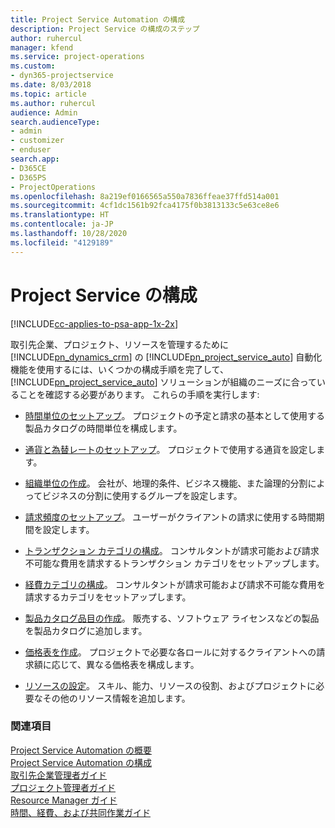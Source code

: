 ```yaml
---
title: Project Service Automation の構成
description: Project Service の構成のステップ
author: ruhercul
manager: kfend
ms.service: project-operations
ms.custom:
- dyn365-projectservice
ms.date: 8/03/2018
ms.topic: article
ms.author: ruhercul
audience: Admin
search.audienceType:
- admin
- customizer
- enduser
search.app:
- D365CE
- D365PS
- ProjectOperations
ms.openlocfilehash: 8a219ef0166565a550a7836ffeae37ffd514a001
ms.sourcegitcommit: 4cf1dc1561b92fca4175f0b3813133c5e63ce8e6
ms.translationtype: HT
ms.contentlocale: ja-JP
ms.lasthandoff: 10/28/2020
ms.locfileid: "4129189"
---
```

# <a name="configure-project-service"></a>Project Service の構成

[!INCLUDE[cc-applies-to-psa-app-1x-2x](../includes/cc-applies-to-psa-app-1x-2x.md)]

取引先企業、プロジェクト、リソースを管理するために [!INCLUDE[pn_dynamics_crm](../includes/pn-dynamics-crm.md)] の [!INCLUDE[pn_project_service_auto](../includes/pn-project-service-auto.md)] 自動化機能を使用するには、いくつかの構成手順を完了して、[!INCLUDE[pn_project_service_auto](../includes/pn-project-service-auto.md)] ソリューションが組織のニーズに合っていることを確認する必要があります。 これらの手順を実行します:  
  
-   [時間単位のセットアップ](../psa/set-up-time-units.md)。 プロジェクトの予定と請求の基本として使用する製品カタログの時間単位を構成します。  
  
-   [通貨と為替レートのセットアップ](../psa/set-up-currencies-exchange-rates.md)。 プロジェクトで使用する通貨を設定します。  
  
-   [組織単位の作成](../psa/create-organizational-units.md)。 会社が、地理的条件、ビジネス機能、また論理的分割によってビジネスの分割に使用するグループを設定します。  
  
-   [請求頻度のセットアップ](../psa/set-up-invoice-frequencies.md)。 ユーザーがクライアントの請求に使用する時間期間を設定します。  
  
-   [トランザクション カテゴリの構成](../psa/configure-transaction-categories.md)。 コンサルタントが請求可能および請求不可能な費用を請求するトランザクション カテゴリをセットアップします。  
  
-   [経費カテゴリの構成](../psa/configure-expense-categories.md)。 コンサルタントが請求可能および請求不可能な費用を請求するカテゴリをセットアップします。  
  
-   [製品カタログ品目の作成](../psa/create-product-catalog-items.md)。 販売する、ソフトウェア ライセンスなどの製品を製品カタログに追加します。  
  
-   [価格表を作成](../psa/create-price-list.md)。 プロジェクトで必要な各ロールに対するクライアントへの請求額に応じて、異なる価格表を構成します。  
  
-   [リソースの設定](../psa/set-up-resources.md)。 スキル、能力、リソースの役割、およびプロジェクトに必要なその他のリソース情報を追加します。  
  
### <a name="see-also"></a>関連項目  
 [Project Service Automation の概要](../psa/overview.md)   
 [Project Service Automation の構成](../psa/configure.md)   
 [取引先企業管理者ガイド](../psa/account-manager-guide.md)   
 [プロジェクト管理者ガイド](../psa/project-manager-guide.md)   
 [Resource Manager ガイド](../psa/resource-manager-guide.md)   
 [時間、経費、および共同作業ガイド](../psa/time-expense-collaboration-guide.md)
